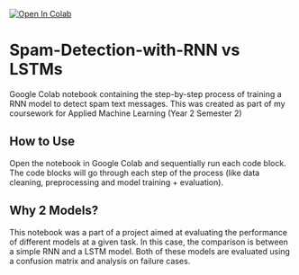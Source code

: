 <a href="https://colab.research.google.com/github/alexswcr/Spam-Detection-with-RNN/blob/main/Task_1_Spam_Detection.ipynb"><img data-canonical-src="https://colab.research.google.com/assets/colab-badge.svg" alt="Open In Colab" src="https://camo.githubusercontent.com/96889048f8a9014fdeba2a891f97150c6aac6e723f5190236b10215a97ed41f3/68747470733a2f2f636f6c61622e72657365617263682e676f6f676c652e636f6d2f6173736574732f636f6c61622d62616467652e737667"></a>
# Spam-Detection-with-RNN vs LSTMs
Google Colab notebook containing the step-by-step process of training a RNN model to detect spam text messages. This was created as part of my coursework for Applied Machine Learning (Year 2 Semester 2)

## How to Use
Open the notebook in Google Colab and sequentially run each code block. The code blocks will go through each step of the process (like data cleaning, preprocessing and model training + evaluation).

## Why 2 Models?
This notebook was a part of a project aimed at evaluating the performance of different models at a given task. In this case, the comparison is between a simple RNN and a LSTM model. Both of these models are evaluated using a confusion matrix and analysis on failure cases.
